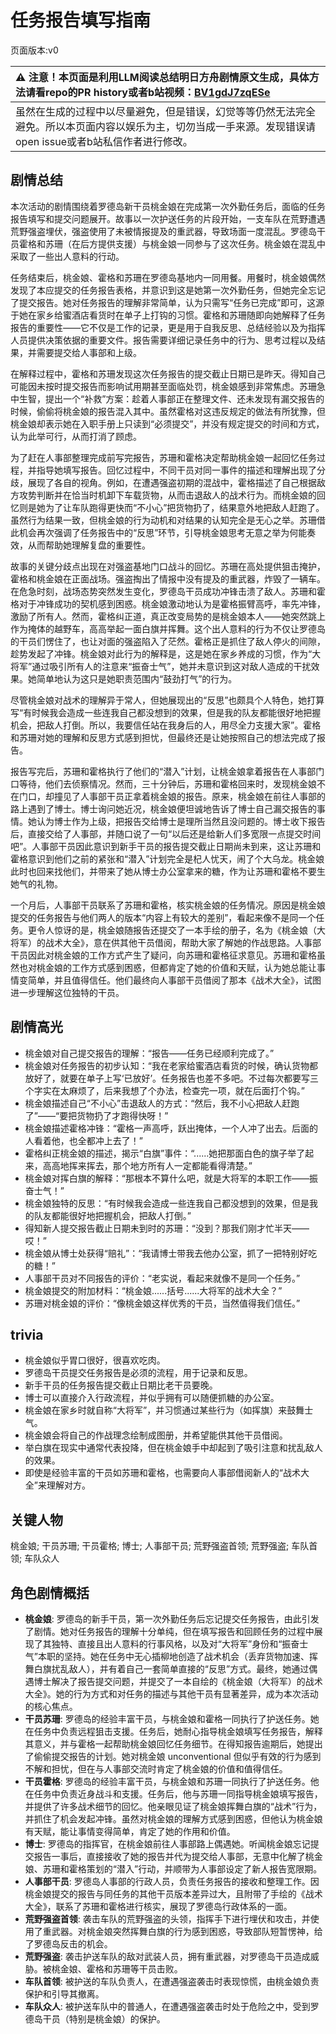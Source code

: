 # 任务报告填写指南
页面版本:v0
 

| :warning: 注意！本页面是利用LLM阅读总结明日方舟剧情原文生成，具体方法请看repo的PR history或者b站视频：[BV1gdJ7zqESe](https://www.bilibili.com/video/BV1gdJ7zqESe/)         |
|:----------------------------|
| 虽然在生成的过程中以尽量避免，但是错误，幻觉等等仍然无法完全避免。所以本页面内容以娱乐为主，切勿当成一手来源。发现错误请open issue或者b站私信作者进行修改。|



## 剧情总结
本次活动的剧情围绕着罗德岛新干员桃金娘在完成第一次外勤任务后，面临的任务报告填写和提交问题展开。故事以一次护送任务的片段开始，一支车队在荒野遭遇荒野强盗埋伏，强盗使用了未被情报提及的重武器，导致场面一度混乱。罗德岛干员霍格和苏珊（在后方提供支援）与桃金娘一同参与了这次任务。桃金娘在混乱中采取了一些出人意料的行动。

任务结束后，桃金娘、霍格和苏珊在罗德岛基地内一同用餐。用餐时，桃金娘偶然发现了本应提交的任务报告表格，并意识到这是她第一次外勤任务，但她完全忘记了提交报告。她对任务报告的理解非常简单，认为只需写“任务已完成”即可，这源于她在家乡给蜜酒店看货时在单子上打钩的习惯。霍格和苏珊随即向她解释了任务报告的重要性——它不仅是工作的记录，更是用于自我反思、总结经验以及为指挥人员提供决策依据的重要文件。报告需要详细记录任务中的行为、思考过程以及结果，并需要提交给人事部和上级。

在解释过程中，霍格和苏珊发现这次任务报告的提交截止日期已是昨天。得知自己可能因未按时提交报告而影响试用期甚至面临处罚，桃金娘感到非常焦虑。苏珊急中生智，提出一个“补救”方案：趁着人事部正在整理文件、还未发现有漏交报告的时候，偷偷将桃金娘的报告混入其中。虽然霍格对这违反规定的做法有所犹豫，但桃金娘却表示她在入职手册上只读到“必须提交”，并没有规定提交的时间和方式，认为此举可行，从而打消了顾虑。

为了赶在人事部整理完成前写完报告，苏珊和霍格决定帮助桃金娘一起回忆任务过程，并指导她填写报告。回忆过程中，不同干员对同一事件的描述和理解出现了分歧，展现了各自的视角。例如，在遭遇强盗初期的混战中，霍格描述了自己根据敌方攻势判断并在恰当时机卸下车载货物，从而击退敌人的战术行为。而桃金娘的回忆则是她为了让车队跑得更快而“不小心”把货物扔了，结果意外地把敌人赶跑了。虽然行为结果一致，但桃金娘的行为动机和对结果的认知完全是无心之举。苏珊借此机会再次强调了任务报告中的“反思”环节，引导桃金娘思考无意之举为何能奏效，从而帮助她理解复盘的重要性。

故事的关键分歧点出现在对强盗基地门口战斗的回忆。苏珊在高处提供狙击掩护，霍格和桃金娘在正面战场。强盗掏出了情报中没有提及的重武器，炸毁了一辆车。在危急时刻，战场态势突然发生变化，罗德岛干员成功冲锋击溃了敌人。苏珊和霍格对于冲锋成功的契机感到困惑。桃金娘激动地认为是霍格振臂高呼，率先冲锋，激励了所有人。然而，霍格纠正道，真正改变局势的是桃金娘本人——她突然跳上作为掩体的越野车，高高举起一面白旗并挥舞。这个出人意料的行为不仅让罗德岛的干员们愣住了，也让对面的强盗陷入了茫然。霍格正是抓住了敌人停火的间隙，趁势发起了冲锋。桃金娘对此行为的解释是，这是她在家乡养成的习惯，作为“大将军”通过吸引所有人的注意来“振奋士气”，她并未意识到这对敌人造成的干扰效果。她简单地认为这只是她职责范围内“鼓劲打气”的行为。

尽管桃金娘对战术的理解异于常人，但她展现出的“反思”也颇具个人特色，她打算写“有时候我会造成一些连我自己都没想到的效果，但是我的队友都能很好地把握机会，把敌人打倒。所以，我要信任站在我身后的人，用尽全力支援大家”。霍格和苏珊对她的理解和反思方式感到担忧，但最终还是让她按照自己的想法完成了报告。

报告写完后，苏珊和霍格执行了他们的“潜入”计划，让桃金娘拿着报告在人事部门口等待，他们去侦察情况。然而，三十分钟后，苏珊和霍格回来时，发现桃金娘不在门口，却撞见了人事部干员正拿着桃金娘的报告。原来，桃金娘在前往人事部的路上遇到了博士。博士询问她近况，桃金娘便坦诚地告诉了博士自己漏交报告的事情。她认为博士作为上级，把报告交给博士是理所当然且没问题的。博士收下报告后，直接交给了人事部，并随口说了一句“以后还是给新人们多宽限一点提交时间吧”。人事部干员因此意识到新手干员的报告提交截止日期尚未到来，这让苏珊和霍格意识到他们之前的紧张和“潜入”计划完全是杞人忧天，闹了个大乌龙。桃金娘此时也回来找他们，并带来了她从博士办公室拿来的糖，作为让苏珊和霍格不要生她气的礼物。

一个月后，人事部干员联系了苏珊和霍格，核实桃金娘的任务情况。原因是桃金娘提交的任务报告与他们两人的版本“内容上有较大的差别”，看起来像不是同一个任务。更令人惊讶的是，桃金娘随报告还提交了一本手绘的册子，名为《桃金娘（大将军）的战术大全》，意在供其他干员借阅，帮助大家了解她的作战思路。人事部干员因此对桃金娘的工作方式产生了疑问，向苏珊和霍格征求意见。苏珊和霍格虽然也对桃金娘的工作方式感到困惑，但都肯定了她的价值和天赋，认为她总能让事情变简单，并且值得信任。他们最终向人事部干员借阅了那本《战术大全》，试图进一步理解这位独特的干员。
## 剧情高光
*   桃金娘对自己提交报告的理解：“报告——任务已经顺利完成了。”
*   桃金娘对任务报告的初步认知：“我在老家给蜜酒店看货的时候，确认货物都放好了，就要在单子上写‘已放好’。任务报告也差不多吧。不过每次都要写三个字实在太麻烦了，后来我想了个办法，检查完一项，就在后面打个钩。”
*   桃金娘描述自己“不小心”击退敌人的方式：“然后，我不小心把敌人赶跑了”——“要把货物扔了才跑得快呀！”
*   桃金娘描述霍格冲锋：“霍格一声高呼，跃出掩体，一个人冲了出去。后面的人看着他，也全都冲上去了！”
*   霍格纠正桃金娘的描述，揭示“白旗”事件：“......她把那面白色的旗子举了起来，高高地挥来挥去，那个地方所有人一定都能看得清楚。”
*   桃金娘对挥白旗的解释：“那根本不算什么吧，就是大将军的本职工作——振奋士气！”
*   桃金娘独特的反思：“有时候我会造成一些连我自己都没想到的效果，但是我的队友都能很好地把握机会，把敌人打倒。”
*   得知新人提交报告截止日期未到时的苏珊：“没到？那我们刚才忙半天——哎！”
*   桃金娘从博士处获得“赔礼”：“我请博士带我去他办公室，抓了一把特别好吃的糖！”
*   人事部干员对不同报告的评价：“老实说，看起来就像不是同一个任务。”
*   桃金娘提交的附加材料：“桃金娘......括号......大将军的战术大全？”
*   苏珊对桃金娘的评价：“像桃金娘这样优秀的干员，当然值得我们信任。”
## trivia
*   桃金娘似乎胃口很好，很喜欢吃肉。
*   罗德岛干员提交任务报告是必须的流程，用于记录和反思。
*   新手干员的任务报告提交截止日期比老干员要晚。
*   博士可以直接介入行政流程，并似乎拥有可以随便抓糖的办公室。
*   桃金娘在家乡时就自称“大将军”，并习惯通过某些行为（如挥旗）来鼓舞士气。
*   桃金娘会将自己的作战理念绘制成图册，并希望能供其他干员借阅。
*   举白旗在现实中通常代表投降，但在桃金娘手中却起到了吸引注意和扰乱敌人的效果。
*   即使是经验丰富的干员如苏珊和霍格，也需要向人事部借阅新人的“战术大全”来理解对方。
## 关键人物
桃金娘; 干员苏珊; 干员霍格; 博士; 人事部干员; 荒野强盗首领; 荒野强盗; 车队首领; 车队众人
## 角色剧情概括
-   **桃金娘**: 罗德岛的新手干员，第一次外勤任务后忘记提交任务报告，由此引发了剧情。她对任务报告的理解十分单纯，但在填写报告和回顾任务的过程中展现了其独特、直接且出人意料的行事风格，以及对“大将军”身份和“振奋士气”本职的坚持。她在任务中无心插柳地创造了战术机会（丢弃货物加速、挥舞白旗扰乱敌人），并有着自己一套简单直接的“反思”方式。最终，她通过偶遇博士解决了报告提交问题，并提交了一本自绘的《桃金娘（大将军）的战术大全》。她的行为方式和对任务的描述与其他干员有显著差异，成为本次活动的核心焦点。
-   **干员苏珊**: 罗德岛的经验丰富干员，与桃金娘和霍格一同执行了护送任务。她在任务中负责远程狙击支援。任务后，她耐心指导桃金娘填写任务报告，解释其意义，并与霍格一起帮助桃金娘回忆任务细节。在得知报告逾期后，她提出了偷偷提交报告的计划。她对桃金娘 unconventional 但似乎有效的行为感到不解和担忧，但在与人事部交流时肯定了桃金娘的价值和值得信任。
-   **干员霍格**: 罗德岛的经验丰富干员，与桃金娘和苏珊一同执行了护送任务。他在任务中负责近身战斗和支援。任务后，他与苏珊一同指导桃金娘填写报告，并提供了许多战术细节的回忆。他亲眼见证了桃金娘挥舞白旗的“战术”行为，并抓住了机会发起冲锋。虽然对桃金娘的理解方式感到困惑，但他认为桃金娘有天赋，能让事情变得简单，肯定了她的作用和价值。
-   **博士**: 罗德岛的指挥官，在桃金娘前往人事部路上偶遇她。听闻桃金娘忘记提交报告一事后，直接接收了她的报告并代为提交给人事部，无意中化解了桃金娘、苏珊和霍格策划的“潜入”行动，并顺带为人事部设定了新人报告宽限期。
-   **人事部干员**: 罗德岛人事部的行政人员，负责任务报告的接收和整理工作。因桃金娘提交的报告与同任务的其他干员版本差异过大，且附带了手绘的《战术大全》，联系了苏珊和霍格进行核实，展现了罗德岛行政体系的一面。
-   **荒野强盗首领**: 袭击车队的荒野强盗的头领，指挥手下进行埋伏和攻击，并使用了重武器。对桃金娘突然挥舞白旗的行为感到困惑，导致部队短暂愣神，给了罗德岛反击的机会。
-   **荒野强盗**: 袭击护送车队的敌对武装人员，拥有重武器，对罗德岛干员造成威胁。被桃金娘、霍格和苏珊等干员击败。
-   **车队首领**: 被护送的车队负责人，在遭遇强盗袭击时表现惊慌，由桃金娘负责保护和引导其撤离。
-   **车队众人**: 被护送车队中的普通人，在遭遇强盗袭击时处于危险之中，受到罗德岛干员（特别是桃金娘）的保护。